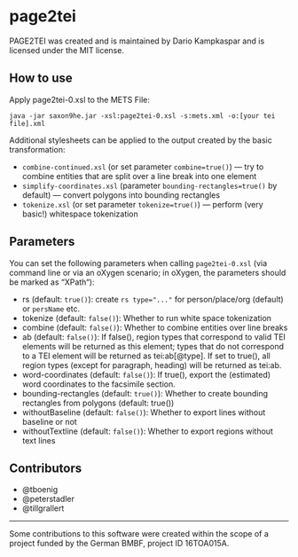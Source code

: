 # page2tei
PAGE2TEI was created and is maintained by Dario Kampkaspar and is licensed under the MIT license.

## How to use
Apply page2tei-0.xsl to the METS File:

```
java -jar saxon9he.jar -xsl:page2tei-0.xsl -s:mets.xml -o:[your tei file].xml
```

Additional stylesheets can be applied to the output created by the basic transformation:
- `combine-continued.xsl` (or set parameter `combine=true()`) — try to combine entities that are split over a line break into one element
- `simplify-coordinates.xsl` (parameter `bounding-rectangles=true()` by default) — convert polygons into bounding rectangles
- `tokenize.xsl` (or set parameter `tokenize=true()`) — perform (very basic!) whitespace tokenization

## Parameters
You can set the following parameters when calling `page2tei-0.xsl` (via command line or via an oXygen scenario; in oXygen, the parameters should be marked as “XPath“):

- rs (default: `true()`): create `rs type="..."` for person/place/org (default) or `persName` etc.
- tokenize (default: `false()`): Whether to run white space tokenization
- combine (default: `false()`): Whether to combine entities over line breaks
- ab (default: `false()`): If false(), region types that correspond to valid TEI elements will be returned as 
         this element; types that do not correspond to a TEI element will be returned as
         tei:ab[@type]. If set to true(), all region types (except for paragraph, heading) will be
         returned as tei:ab.
- word-coordinates (default: `false()`): If true(), export the (estimated) word coordinates to the facsimile section.
- bounding-rectangles (default: `true()`): Whether to create bounding rectangles from polygons (default: true())
- withoutBaseline (default: `false()`): Whether to export lines without baseline or not
- withoutTextline (default: `false()`): Whether to export regions without text lines


## Contributors
- @tboenig
- @peterstadler
- @tillgrallert

---

Some contributions to this software were created within the scope of a project funded by the German BMBF, project ID 16TOA015A.

